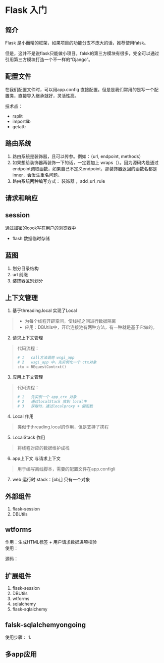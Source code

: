# Flask 入门

##  简介
Flask 是小而精的框架，如果项目的功能分支不庞大的话，推荐使用falsk。

但是，这并不是说flask只能做小项目。falsk的第三方模块有很多，完全可以通过引用第三方模块打造一个不一样的“Django”。


## 配置文件

在我们配置文件时，可以用app.config 直接配置。但是是我们常用的是写一个配置类，直接导入继承就好，灵活性高。

技术点：
- rsplit
- importlib
- getattr

## 路由系统

1. 路由系统是装饰器，且可以传参。例如：（url, endpoint, methods）
2. 如果想给装饰器再装饰一下的话，一定要加上 wraps（）。因为源码内是通过endpoint调取函数，如果自己不定义endpoint，那装饰器返回的函数名都是inner，会发生重名问题。
3. 路由系统两种编写方式： 装饰器  ，add_url_rule










## 请求和响应


## session
通过加密的cook写在用户的浏览器中
- flash
    数据临时存储

## 蓝图
1. 划分目录结构
2. url 前缀
3. 装饰器区别划分

## 上下文管理

1. 基于threading.local 实现了Local

> - 为每个线程开辟空间，使线程之间进行数据隔离
> - 应用：DBUtils中，开启连接池有两种方法，有一种就是基于它做的。

2. 请求上下文管理

> 代码流程：
> ```python
> # 1   call方法调用 wsgi_app
> # 2   wsgi_app 中，先实例化一个 ctx对象
> ctx = REquestContrxt()
> ```

3. 应用上下文管理
> 代码流程：        
> ```python
> # 1   先实例一个 app_crx 对象
> # 2   通过localStack 放到 local中
> # 3   获取时，通过localproxy + 偏函数
> ```

4. Local 作用
> 类似于threading.local的作用，但是支持了携程

5. LocalStack 作用
> 将线程对应的数据维护成栈

6. app上下文 与请求上下文 
> 用于编写离线脚本，需要的配置文件在app.configli 

7. web 运行时
    stack：[obj,]  只有一个对象



## 外部组件
1. flask-session
2. DBUtils

## wtforms
作用：生成HTML标签 + 用户请求数据进项校验   
使用：

源码：

## 扩展组件
1. flask-session
2. DBUtils
3. wtforms
4. sqlalchemy
5. flask-sqlalchemy

## falsk-sqlalchemyongoing
使用步骤：
1. 

## 多app应用
